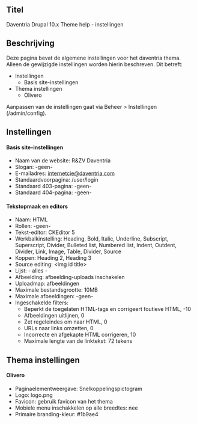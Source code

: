 ## Titel

Daventria Drupal 10.x Theme help - instellingen

## Beschrijving

Deze pagina bevat de algemene instellingen voor het daventria thema. Alleen de gewijzigde instellingen worden hierin beschreven. Dit betreft:

- Instellingen
  - Basis site-instellingen
- Thema instellingen
  -  Olivero

Aanpassen van de instellingen gaat via Beheer > Instellingen (/admin/config).

## Instellingen

#### Basis site-instellingen

- Naam van de website: R&ZV Daventria
- Slogan: -geen-
- E-mailadres: internetcie@daventria.com
- Standaardvoorpagina: /user/login
- Standaard 403-pagina: -geen-
- Standaard 404-pagina: -geen-

#### Tekstopmaak en editors

- Naam: HTML
- Rollen: -geen-
- Tekst-editor: CKEditor 5
- Werkbalkinstelling: Heading, Bold, Italic, Underline, Subscript, Superscript, Divider,  Bulleted list, Numbered list, Indent, Outdent, Divider, Link, Image, Table, Divider, Source
- Koppen: Heading 2, Heading 3
- Source editing: \<img id title\>
- Lijst: - alles -
- Afbeelding: afbeelding-uploads inschakelen
- Uploadmap: afbeeldingen
- Maximale bestandsgrootte: 10MB
- Maximale afbeeldingen: -geen-
- Ingeschakelde filters:
  - Beperkt de toegelaten HTML-tags en corrigeert foutieve HTML, -10
  - Afbeeldingen uitlijnen, 0
  - Zet regeleindes om naar HTML, 0
  - URLs naar links omzetten, 0
  - Incorrecte en afgekapte HTML corrigeren, 10
  - Maximale lengte van de linktekst: 72 tekens

## Thema instellingen

#### Olivero

- Paginaelementweergave: Snelkoppelingspictogram
- Logo: logo.png
- Favicon: gebruik favicon van het thema
- Mobiele menu inschakkelen op alle breedtes: nee
- Primaire branding-kleur: #1b9ae4
